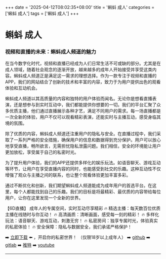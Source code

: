 +++
date = '2025-04-12T08:02:35+08:00'
title = '蝌蚪 成人'
categories = ['蝌蚪 成人']
tags = ['蝌蚪 成人']
+++

# 蝌蚪 成人

### 视频和直播的未来：蝌蚪成人频道的魅力

在当今数字化时代，视频和直播已经成为人们日常生活不可或缺的部分。尤其是在成人领域，随着社会观念的逐渐开放，越来越多的成年人开始接受并享受这类内容。蝌蚪成人频道正是满足这一需求的理想选择。作为一款专注于视频和直播的APP，我们的网站结合了创新的技术和丰富的内容，致力于为用户提供出色的观看体验和互动机会。

蝌蚪成人频道以其高质量的内容和独特的用户体验而闻名。无论你是想看直播表演，还是想参与到实时互动中，我们都能提供你想要的一切。我们的平台汇聚了众多优质主播，他们通过直播展示各种才艺，满足不同用户的需求。每一场直播都是一次全新的体验，用户不仅可以观看精彩表演，还能实时与主播互动，感受身临其境的氛围。

除了优质的内容，蝌蚪成人频道还注重用户的隐私与安全。在直播过程中，我们采取了一系列严格的安全措施，确保用户的信息和数据得到充分保护。用户可以放心地享受直播，畅所欲言，无需担忧隐私泄露问题。我们相信，安全的环境能让用户更加放松，享受属于自己的私密时光。

为了提升用户体验，我们的APP还提供多样化的娱乐玩法。如语音聊天、游戏互动等环节，让用户在享受直播内容的同时，也能感受到社交的乐趣。这种互动性不仅增强了观众与主播之间的联系，也让整个观看体验更加丰富多彩。

通过不断优化和创新，我们期望蝌蚪成人频道能成为成年用户的首选平台。在这里，每个人都能找到自己的乐趣。我们的目标是将最精彩、最优质的内容带给每位用户，让你在这里发现一个全新的世界。

【6D直播】
成年人的专属空间，实时互动尽享精彩
🔥 精选主播：每天数百位优质主播在线随时与你互动！
🔥 高清画质：清晰画面，感受每一刻的精彩！
🔥 多样化玩法：语音聊天、游戏互动，刺激无穷！
🔥 私密房间：独享专属时光，体验真实的私密体验！
🔥 安全保障：隐私与数据安全，我们承诺严格保护！

➡️ [立即下载](https://down123.s3.ap-east-1.amazonaws.com/down/down.html?channelCode=blog) ⬅️ ，开启你的私密世界！
（仅限18岁以上成年人）
➡️ [github](https://aldult-live.github.io/)
➡️ [gitlab](https://seo-09598d.gitlab.io/)
➡️ [推特](https://x.com/wegame33)
➡️ [youtube](https://www.youtube.com/@6Dlive)

---
